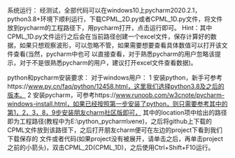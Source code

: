 系统运行：
经测试，全部代码可以在windows10上pycharm2020.2.1，python3.8+环境下顺利运行，下载CPML_2D.py或者CPML_1D.py文件，将文件放到pycharm的工程路径下，用pycharm打开，点击运行即可。
Hint：其中CPML_1D.py文件运行之后会在当前路径创建一个excel文件，保存计算好的数据，如果只想观察波形，可以忽略不管，如果需要想要查看具体数值可以打开该文件查看(当然，pycharm中也可
以直接查看，对于熟悉pycharm的用户忽略该提示，对于不是很熟悉pycharm的用户，建议打开excel文件查看数据)。

python和pycharm安装要求：
对于windows用户：
1 安装python，新手可参考https://www.py.cn/faq/python/12458.html，这里我们选择python3.8及之后的版本。
2 安装pycharm，可参考https://www.runoob.com/w3cnote/pycharm-windows-install.html，如果已经按照第一步安装了python，则只需要参考其中的第1，2，3，8，9步安装朋友charm社区版即可，
其中的location项中给出的路径即为工程路径(教程中为E:\python_pycharm\vene)，之后将github上下载的CPML文件放到该路径下，之后打开朋友charm便可在左边的project下看到我们下载保存的
文件或者代码(如果project没有被展开，请单击之后，再单击project之前的小箭头)，双击CPML_2D(CPML_1D)，之后使用Ctrl+Shift+F10运行。

